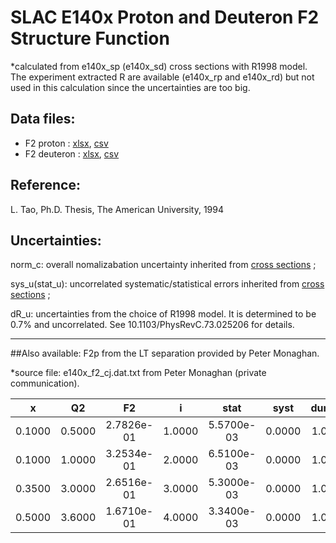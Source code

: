 # SLAC E140x Proton and Deuteron F2 Structure Function 

*calculated from e140x_sp (e140x_sd) cross sections with R1998 model. The experiment extracted R are available (e140x_rp and e140x_rd) but not used in this calculation since the uncertainties are too big.  

## Data files: 
  * F2    proton   : [xlsx](../data/dataframe/10035.xlsx), [csv](../data/dataframe/csv/10035.csv)   
  * F2    deuteron : [xlsx](../data/dataframe/10036.xlsx), [csv](../data/dataframe/csv/10036.csv)   

## Reference:

L. Tao, Ph.D. Thesis, The American University, 1994

## Uncertainties:

norm_c:        overall nomalizabation uncertainty inherited from [cross sections][e140x_sp]  ;

sys_u(stat_u): uncorrelated systematic/statistical errors inherited from [cross sections][e140x_sp] ;

dR_u:          uncertainties from the choice of R1998 model. It is determined to be 0.7% and uncorrelated. See  	10.1103/PhysRevC.73.025206 for details.


------------------------------
##Also available:
F2p from the LT separation provided by Peter Monaghan.

*source file: 
e140x_f2_cj.dat.txt from Peter Monaghan (private communication).

|    x	  |  Q2	   |  F2        |    i	 | stat	      | syst   | dummy  | dummy |
|:--:     |:--:    |:--:        |:--:    |:--:        |:--:    |:--:    |:--:   |
|  0.1000 | 0.5000 | 2.7826e-01 | 1.0000 | 5.5700e-03 | 0.0000 | 1.0000 | 1.0000|
|  0.1000 | 1.0000 | 3.2534e-01 | 2.0000 | 6.5100e-03 | 0.0000 | 1.0000 | 1.0000|
|  0.3500 | 3.0000 | 2.6516e-01 | 3.0000 | 5.3000e-03 | 0.0000 | 1.0000 | 1.0000|
|  0.5000 | 3.6000 | 1.6710e-01 | 4.0000 | 3.3400e-03 | 0.0000 | 1.0000 | 1.0000|

[e140x_sp]:e140x_sp.md
